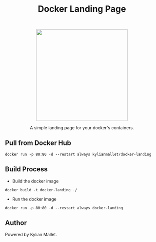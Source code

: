 <h1 align="center"> Docker Landing Page </h1> <br>
<p align="center">
    <img src="https://i.imgur.com/F3zBQNj.png" height="300px">
</p>

<p align="center">
  A simple landing page for your docker's containers.
</p>

## Pull from Docker Hub

```shell
docker run -p 80:80 -d --restart always kylianmallet/docker-landing
```


## Build Process
- Build the docker image
```shell
docker build -t docker-landing ./
```

- Run the docker image
```shell
docker run -p 80:80 -d --restart always docker-landing
```

## Author
Powered by Kylian Mallet.
